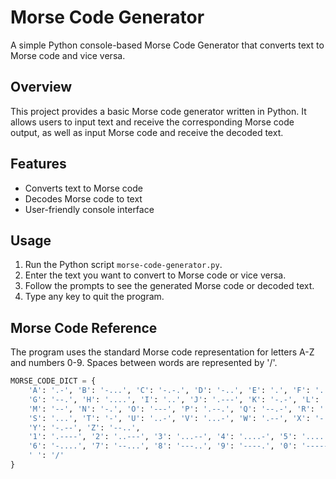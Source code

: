 # Morse Code Generator

A simple Python console-based Morse Code Generator that converts text to Morse code and vice versa.

## Overview

This project provides a basic Morse code generator written in Python. It allows users to input text and receive the corresponding Morse code output, as well as input Morse code and receive the decoded text.

## Features

- Converts text to Morse code
- Decodes Morse code to text
- User-friendly console interface

## Usage

1. Run the Python script `morse-code-generator.py`.
2. Enter the text you want to convert to Morse code or vice versa.
3. Follow the prompts to see the generated Morse code or decoded text.
4. Type any key to quit the program.

## Morse Code Reference

The program uses the standard Morse code representation for letters A-Z and numbers 0-9. Spaces between words are represented by '/'. 

```python
MORSE_CODE_DICT = {
    'A': '.-', 'B': '-...', 'C': '-.-.', 'D': '-..', 'E': '.', 'F': '..-.',
    'G': '--.', 'H': '....', 'I': '..', 'J': '.---', 'K': '-.-', 'L': '.-..',
    'M': '--', 'N': '-.', 'O': '---', 'P': '.--.', 'Q': '--.-', 'R': '.-.',
    'S': '...', 'T': '-', 'U': '..-', 'V': '...-', 'W': '.--', 'X': '-..-',
    'Y': '-.--', 'Z': '--..',
    '1': '.----', '2': '..---', '3': '...--', '4': '....-', '5': '.....',
    '6': '-....', '7': '--...', '8': '---..', '9': '----.', '0': '-----',
    ' ': '/'
}
